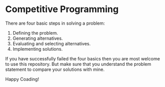 # Competitive Programming
There are four basic steps in solving a problem:

1. Defining the problem.
2. Generating alternatives.
3. Evaluating and selecting alternatives.
4. Implementing solutions.


If you have successfully failed the four basics then you are most welcome to use this repository.
But make sure that you understand the problem statement to compare your solutions with mine.

Happy Coading!
